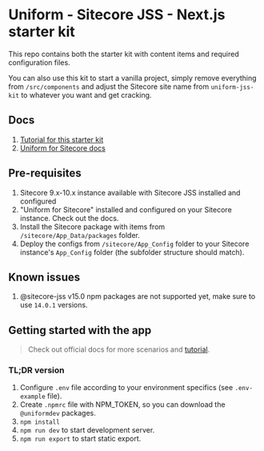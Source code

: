 # Uniform - Sitecore JSS - Next.js starter kit

This repo contains both the starter kit with content items and required configuration files.

You can also use this kit to start a vanilla project, simply remove everything from `/src/components` and adjust the Sitecore site name from `uniform-jss-kit` to whatever you want and get cracking.

## Docs

1. [Tutorial for this starter kit](https://docs.uniform.dev/sitecore/deploy/getting-started/sitecore-jss-nextjs-tutorial)
1. [Uniform for Sitecore docs](https://docs.uniform.dev/sitecore/deploy/introduction/)


## Pre-requisites
1. Sitecore 9.x-10.x instance available with Sitecore JSS installed and configured
1. "Uniform for Sitecore" installed and configured on your Sitecore instance. Check out the docs.
1. Install the Sitecore package with items from `/sitecore/App_Data/packages` folder.
1. Deploy the configs from `/sitecore/App_Config` folder to your Sitecore instance's `App_Config` folder (the subfolder structure should match).

## Known issues
1. @sitecore-jss v15.0 npm packages are not supported yet, make sure to use `14.0.1` versions.

## Getting started with the app

> Check out official docs for more scenarios and [tutorial](https://docs.uniform.dev/sitecore/deploy/getting-started/sitecore-jss-nextjs-tutorial).

### TL;DR version

1. Configure `.env` file according to your environment specifics (see `.env-example` file).
1. Create `.npmrc` file with NPM_TOKEN, so you can download the `@uniformdev` packages.
1. `npm install`
1. `npm run dev` to start development server.
1. `npm run export` to start static export.
